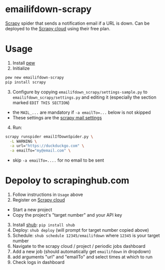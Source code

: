 # emailifdown-scrapy
[Scrapy](https://scrapy.org) spider that sends a notification email if a URL is down.
Can be deployed to the [Scrapy cloud](http://scrapinghub.com/scrapy-cloud/) using their free plan.

# Usage
1. Install [pew](https://github.com/berdario/pew)
2. Initialize
```bash
pew new emailifdown-scrapy
pip install scrapy
```
3. Configure by copying `emailifdown_scrapy/settings-sample.py` to `emailifdown_scrapy/settings.py` and editing it (especially the section marked `EDIT THIS SECTION`)
 * the `MAIL_...` are mandatory if `-a emailTo=...` below is not skipped
 * These settings are the [scrapy mail settings](http://doc.scrapy.org/en/1.1/topics/email.html#mail-settings)

4. Run:
```bash
scrapy runspider emailIfDownSpider.py \
  -L WARNING \
  -a url="https://duckduckgo.com" \
  -a emailTo="my@email.com" \
```
 * skip `-a emailTo=....` for no email to be sent

# Depoloy to scrapinghub.com
1. Follow instructions in `Usage` above
2. Register on [Scrapy cloud](http://scrapinghub.com/scrapy-cloud/)
 * Start a new project
 * Copy the project's "target number" and your API key
3. Install [shub](https://github.com/scrapinghub/shub): `pip install shub`
4. Deploy: `shub deploy` (will prompt for target number copied above)
5. Schedule: `shub schedule 12345/emailifdown` where `12345` is your target number
6. Navigate to the scrapy cloud / project / periodic jobs dashboard
7. Add a new job (should automatically get `emailifdown` in dropdown)
8. add arguments "url" and "emailTo" and  select times at which to run
9. Check logs in dashboard
